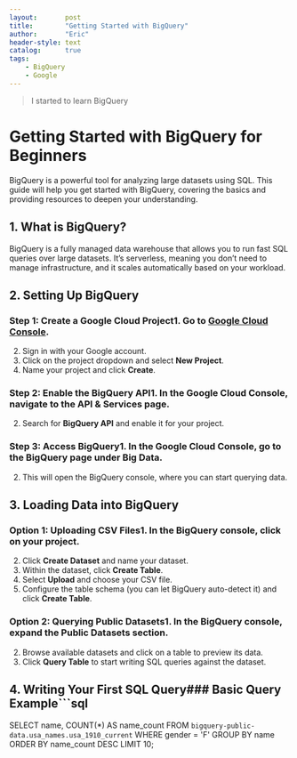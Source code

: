 ```yaml
---
layout:       post
title:        "Getting Started with BigQuery"
author:       "Eric"
header-style: text
catalog:      true
tags:
    - BigQuery
    - Google
---
```


> I started to learn BigQuery

# Getting Started with BigQuery for Beginners

BigQuery is a powerful tool for analyzing large datasets using SQL. This guide will help you get started with BigQuery, covering the basics and providing resources to deepen your understanding.

## 1. What is BigQuery?

BigQuery is a fully managed data warehouse that allows you to run fast SQL queries over large datasets. It’s serverless, meaning you don’t need to manage infrastructure, and it scales automatically based on your workload.

## 2. Setting Up BigQuery

### Step 1: Create a Google Cloud Project1. Go to [Google Cloud Console](https://console.cloud.google.com/).
2. Sign in with your Google account.
3. Click on the project dropdown and select **New Project**.
4. Name your project and click **Create**.

### Step 2: Enable the BigQuery API1. In the Google Cloud Console, navigate to the **API & Services** page.
2. Search for **BigQuery API** and enable it for your project.

### Step 3: Access BigQuery1. In the Google Cloud Console, go to the **BigQuery** page under **Big Data**.
2. This will open the BigQuery console, where you can start querying data.

## 3. Loading Data into BigQuery

### Option 1: Uploading CSV Files1. In the BigQuery console, click on your project.
2. Click **Create Dataset** and name your dataset.
3. Within the dataset, click **Create Table**.
4. Select **Upload** and choose your CSV file.
5. Configure the table schema (you can let BigQuery auto-detect it) and click **Create Table**.

### Option 2: Querying Public Datasets1. In the BigQuery console, expand the **Public Datasets** section.
2. Browse available datasets and click on a table to preview its data.
3. Click **Query Table** to start writing SQL queries against the dataset.

## 4. Writing Your First SQL Query### Basic Query Example```sql
SELECT
  name,
  COUNT(*) AS name_count
FROM
  `bigquery-public-data.usa_names.usa_1910_current`
WHERE
  gender = 'F'
GROUP BY
  name
ORDER BY
  name_count DESC
LIMIT 10;

